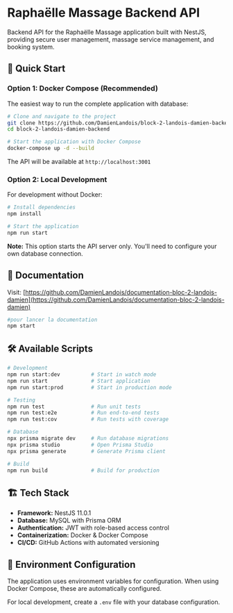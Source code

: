 # Raphaëlle Massage Backend API

Backend API for the Raphaëlle Massage application built with NestJS, providing secure user management, massage service management, and booking system.

## 🚀 Quick Start

### Option 1: Docker Compose (Recommended)

The easiest way to run the complete application with database:

```bash
# Clone and navigate to the project
git clone https://github.com/DamienLandois/block-2-landois-damien-backend.git
cd block-2-landois-damien-backend

# Start the application with Docker Compose
docker-compose up -d --build
```

The API will be available at `http://localhost:3001`

### Option 2: Local Development

For development without Docker:

```bash
# Install dependencies
npm install

# Start the application
npm run start
```

**Note:** This option starts the API server only. You'll need to configure your own database connection.

## 📖 Documentation

Visit: [https://github.com/DamienLandois/documentation-bloc-2-landois-damien](https://github.com/DamienLandois/documentation-bloc-2-landois-damien)

```bash
#pour lancer la documentation
npm start
```


## 🛠️ Available Scripts

```bash
# Development
npm run start:dev          # Start in watch mode
npm run start              # Start application
npm run start:prod         # Start in production mode

# Testing
npm run test               # Run unit tests
npm run test:e2e           # Run end-to-end tests
npm run test:cov           # Run tests with coverage

# Database
npx prisma migrate dev     # Run database migrations
npx prisma studio          # Open Prisma Studio
npx prisma generate        # Generate Prisma client

# Build
npm run build              # Build for production
```

## 🏗️ Tech Stack

- **Framework:** NestJS 11.0.1
- **Database:** MySQL with Prisma ORM
- **Authentication:** JWT with role-based access control
- **Containerization:** Docker & Docker Compose
- **CI/CD:** GitHub Actions with automated versioning

## 🔧 Environment Configuration

The application uses environment variables for configuration. When using Docker Compose, these are automatically configured.

For local development, create a `.env` file with your database configuration.